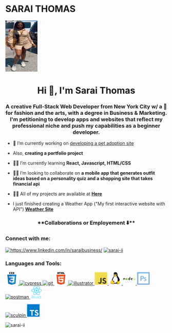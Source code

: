# SARAI THOMAS
<!-- ![image](F962C67E-C63C-4606-BA17-E96F092F8193.JPG) -->
<img src="F962C67E-C63C-4606-BA17-E96F092F8193.JPG" height="160" width="100" >


<h1 align="center">Hi 👋, I'm Sarai Thomas</h1>
<h3 align="center">A creative Full-Stack Web Developer from New York City w/ a 💙 for fashion and the arts, with a degree in Business & Marketing. I'm petitioning to develop apps and websites that reflect my professional niche and push my capabilities as a beginner developer.</h3>

- 🔭 I’m currently working on [developing a pet adoption site](https://github.com/Sarai-ii/blue-flower-sap)

-    Also, **creating a portfolio project**

- ✍🏽 I’m currently learning **React, Javascript, HTML/CSS**

- 🤝🏾 I’m looking to collaborate on **a mobile app that generates outfit ideas based on a personality quiz and a shopping site that takes financial api**

- 👨‍💻 All of my projects are available at [**Here**](github.com/sarai-ii)

- I just finished creating a Weather App ("My first interactive website with API") [**Weather Site**](https://sarai-ii.github.io/project-weather-app/)

<h3 align="center">**Collaborations or Employement ⬇️**</h3>

<h3 align="left">Connect with me:</h3>
<p align="left">
<a href="https://linkedin.com/in/saraibusiness/" target="blank"><img align="center" src="https://raw.githubusercontent.com/rahuldkjain/github-profile-readme-generator/master/src/images/icons/Social/linked-in-alt.svg" alt="https://www.linkedin.com/in/saraibusiness/" height="30" width="40" /></a>
<a href="https://www.leetcode.com/sarai-ii" target="blank"><img align="center" src="https://raw.githubusercontent.com/rahuldkjain/github-profile-readme-generator/master/src/images/icons/Social/leet-code.svg" alt="sarai-ii" height="30" width="40" /></a>
</p>

<h3 align="left">Languages and Tools:</h3>
<p align="left"> <a href="https://www.w3schools.com/css/" target="_blank" rel="noreferrer"> <img src="https://raw.githubusercontent.com/devicons/devicon/master/icons/css3/css3-original-wordmark.svg" alt="css3" width="40" height="40"/> </a> <a href="https://www.cypress.io" target="_blank" rel="noreferrer"> <img src="https://raw.githubusercontent.com/simple-icons/simple-icons/6e46ec1fc23b60c8fd0d2f2ff46db82e16dbd75f/icons/cypress.svg" alt="cypress" width="40" height="40"/> </a> <a href="https://git-scm.com/" target="_blank" rel="noreferrer"> <img src="https://www.vectorlogo.zone/logos/git-scm/git-scm-icon.svg" alt="git" width="40" height="40"/> </a> <a href="https://www.w3.org/html/" target="_blank" rel="noreferrer"> <img src="https://raw.githubusercontent.com/devicons/devicon/master/icons/html5/html5-original-wordmark.svg" alt="html5" width="40" height="40"/> </a> <a href="https://www.adobe.com/in/products/illustrator.html" target="_blank" rel="noreferrer"> <img src="https://www.vectorlogo.zone/logos/adobe_illustrator/adobe_illustrator-icon.svg" alt="illustrator" width="40" height="40"/> </a> <a href="https://developer.mozilla.org/en-US/docs/Web/JavaScript" target="_blank" rel="noreferrer"> <img src="https://raw.githubusercontent.com/devicons/devicon/master/icons/javascript/javascript-original.svg" alt="javascript" width="40" height="40"/> </a> <a href="https://www.linux.org/" target="_blank" rel="noreferrer"> <img src="https://raw.githubusercontent.com/devicons/devicon/master/icons/linux/linux-original.svg" alt="linux" width="40" height="40"/> </a> <a href="https://nodejs.org" target="_blank" rel="noreferrer"> <img src="https://raw.githubusercontent.com/devicons/devicon/master/icons/nodejs/nodejs-original-wordmark.svg" alt="nodejs" width="40" height="40"/> </a> <a href="https://www.photoshop.com/en" target="_blank" rel="noreferrer"> <img src="https://raw.githubusercontent.com/devicons/devicon/master/icons/photoshop/photoshop-line.svg" alt="photoshop" width="40" height="40"/> </a> <a href="https://postman.com" target="_blank" rel="noreferrer"> <img src="https://www.vectorlogo.zone/logos/getpostman/getpostman-icon.svg" alt="postman" width="40" height="40"/> </a> <a href="https://reactjs.org/" target="_blank" rel="noreferrer"> <img src="https://raw.githubusercontent.com/devicons/devicon/master/icons/react/react-original-wordmark.svg" alt="react" width="40" height="40"/> </a> <a href="https://sculpin.io/" target="_blank" rel="noreferrer"> 
  
 <img src="https://gist.githubusercontent.com/vivek32ta/c7f7bf583c1fb1c58d89301ea40f37fd/raw/1782aef8672484698c0dd407f900c4a329ed5bc4/sculpin.svg" alt="sculpin" width="40" height="40"/> </a> <a href="https://www.typescriptlang.org/" target="_blank" rel="noreferrer"> <img src="https://raw.githubusercontent.com/devicons/devicon/master/icons/typescript/typescript-original.svg" alt="typescript" width="40" height="40"/> </a> </p>
 
<p align="left"> <img src="https://komarev.com/ghpvc/?username=sarai-ii&label=Profile%20views&color=0e75b6&style=flat" alt="sarai-ii" /> </p>
